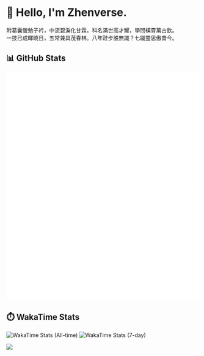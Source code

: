# 👋 Hello, I'm Zhenverse.

附葛囊螢勉子衿，中流碧淚化甘霖。科名滿世高才耀，學問橫霄萬古欽。\
一技已成暉曉日，五常兼具茂春林。八年跬步誰無識？七蹴靈思傲昔今。

## 📊 GitHub Stats

![Zhenverse's GitHub Statistics](https://raw.githubusercontent.com/zhenverse/github-stats/master/generated/overview.svg#gh-dark-mode-only) ![Languages Used](https://raw.githubusercontent.com/zhenverse/github-stats/master/generated/languages.svg#gh-dark-mode-only)

## ⏱️ WakaTime Stats

![WakaTime Stats (All-time)](https://github-readme-stats.vercel.app/api/wakatime?username=zhenverse&layout=compact&theme=dark&langs_count=8&range=all_time&custom_title=WakaTime%20Stats%20(All-time)) ![WakaTime Stats (7-day)](https://github-readme-stats.vercel.app/api/wakatime?username=zhenverse&layout=compact&theme=dark&langs_count=8&range=last_7_days&custom_title=WakaTime%20Stats%20(7-day))


![](https://komarev.com/ghpvc/?username=zhenverse&style=for-the-badge&color=blueviolet)
